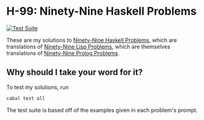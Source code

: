 # H-99: Ninety-Nine Haskell Problems
[![Test Suite](https://github.com/cleap/H-99/actions/workflows/haskell.yml/badge.svg)](https://github.com/cleap/H-99/actions/workflows/haskell.yml)

These are my solutions to [Ninety-Nine Haskell Problems](https://wiki.haskell.org/H-99:_Ninety-Nine_Haskell_Problems),
which are translations of [Ninety-Nine Lisp Problems](https://www.ic.unicamp.br/~meidanis/courses/mc336/2006s2/funcional/L-99_Ninety-Nine_Lisp_Problems.html),
which are themselves translations of [Ninety-Nine Prolog Problems](https://web.archive.org/web/20170324220754/https://sites.google.com/site/prologsite/prolog-problems).

## Why should I take your word for it?

To test my solutions, run

```bash
cabal test all
```

The test suite is based off of the examples given in each problem's prompt.
